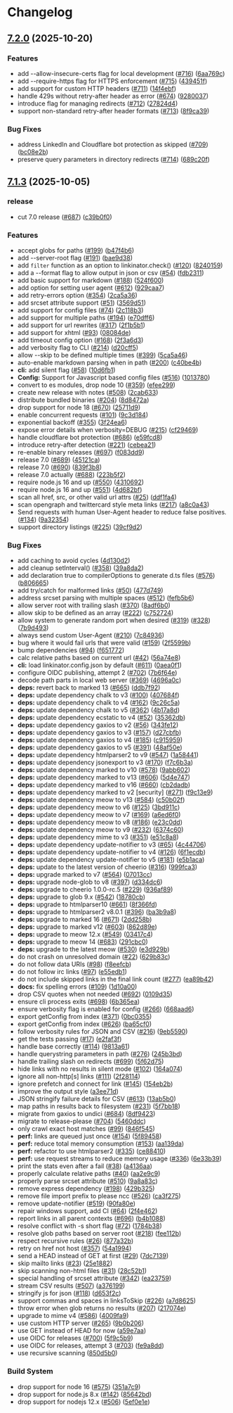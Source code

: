 # Changelog

## [7.2.0](https://github.com/JustinBeckwith/linkinator/compare/linkinator-v7.1.3...linkinator-v7.2.0) (2025-10-20)


### Features

* add --allow-insecure-certs flag for local development ([#716](https://github.com/JustinBeckwith/linkinator/issues/716)) ([6aa769c](https://github.com/JustinBeckwith/linkinator/commit/6aa769c77e7d66f408278acd84a9510629e37dd5))
* add --require-https flag for HTTPS enforcement ([#715](https://github.com/JustinBeckwith/linkinator/issues/715)) ([439451f](https://github.com/JustinBeckwith/linkinator/commit/439451f8ceb930807c1e10a2fdb4539e2ef42b1e))
* add support for custom HTTP headers ([#711](https://github.com/JustinBeckwith/linkinator/issues/711)) ([14f4ebf](https://github.com/JustinBeckwith/linkinator/commit/14f4ebf5f31e67ab6e7dfcdbd6187969f4a2b158))
* handle 429s without retry-after header as error ([#674](https://github.com/JustinBeckwith/linkinator/issues/674)) ([9280037](https://github.com/JustinBeckwith/linkinator/commit/92800372567767c45bcfa406e7f5d7e03fb6eed9))
* introduce flag for managing redirects ([#712](https://github.com/JustinBeckwith/linkinator/issues/712)) ([27824d4](https://github.com/JustinBeckwith/linkinator/commit/27824d451c1c4f9d1dfe822809474539c72c1a5e))
* support non-standard retry-after header formats ([#713](https://github.com/JustinBeckwith/linkinator/issues/713)) ([8f9ca39](https://github.com/JustinBeckwith/linkinator/commit/8f9ca39f1a1b967670b6a19f4abc75f85570925a))


### Bug Fixes

* address LinkedIn and Cloudflare bot protection as skipped ([#709](https://github.com/JustinBeckwith/linkinator/issues/709)) ([bc08e2b](https://github.com/JustinBeckwith/linkinator/commit/bc08e2bad2b27768af2bef16fe1c13e28e902d8b))
* preserve query parameters in directory redirects ([#714](https://github.com/JustinBeckwith/linkinator/issues/714)) ([689c20f](https://github.com/JustinBeckwith/linkinator/commit/689c20fe119975e2726bb926be96a1a50152bae0))

## [7.1.3](https://github.com/JustinBeckwith/linkinator/compare/linkinator-v7.1.2...linkinator-v7.1.3) (2025-10-05)

### release

* cut 7.0 release ([#687](https://github.com/JustinBeckwith/linkinator/issues/687)) ([c39b0f0](https://github.com/JustinBeckwith/linkinator/commit/c39b0f07f5f3010385e48870b00feb877a76230a))

### Features

* accept globs for paths ([#199](https://github.com/JustinBeckwith/linkinator/issues/199)) ([b47f4b6](https://github.com/JustinBeckwith/linkinator/commit/b47f4b6827c6af6aa4bdd1110f4d08a5383bacc0))
* add --server-root flag ([#191](https://github.com/JustinBeckwith/linkinator/issues/191)) ([bae9d38](https://github.com/JustinBeckwith/linkinator/commit/bae9d3899f861b1db6af3f4d16fdda3d5e80cbcb))
* add `filter` function as an option to linkinator.check() ([#120](https://github.com/JustinBeckwith/linkinator/issues/120)) ([8240159](https://github.com/JustinBeckwith/linkinator/commit/82401590f7032d35d3b70174079f53b7b4b54c89))
* add a --format flag to allow output in json or csv ([#54](https://github.com/JustinBeckwith/linkinator/issues/54)) ([fdb2311](https://github.com/JustinBeckwith/linkinator/commit/fdb2311d85be8c84cc5980d1fce09a1146c8e0be))
* add basic support for markdown ([#188](https://github.com/JustinBeckwith/linkinator/issues/188)) ([524f600](https://github.com/JustinBeckwith/linkinator/commit/524f600b0d2f44af42c34df28d11ed00f089a30e))
* add option for setting user agent ([#612](https://github.com/JustinBeckwith/linkinator/issues/612)) ([929caa7](https://github.com/JustinBeckwith/linkinator/commit/929caa7e776ed22393a2437364d502925322563e))
* add retry-errors option ([#354](https://github.com/JustinBeckwith/linkinator/issues/354)) ([2ca5a36](https://github.com/JustinBeckwith/linkinator/commit/2ca5a36e2cc2d0dd3e7839cd3ad59857c8981de1))
* add srcset attribute support ([#51](https://github.com/JustinBeckwith/linkinator/issues/51)) ([3569d51](https://github.com/JustinBeckwith/linkinator/commit/3569d51002a20b10e5143bdbc22de0a690302f50))
* add support for config files ([#74](https://github.com/JustinBeckwith/linkinator/issues/74)) ([2c118b3](https://github.com/JustinBeckwith/linkinator/commit/2c118b329d5b0148e129a5d2072010df6731ba04))
* add support for multiple paths ([#194](https://github.com/JustinBeckwith/linkinator/issues/194)) ([e70dff6](https://github.com/JustinBeckwith/linkinator/commit/e70dff6b36793f8ec056ad9c0f44d6f7faab0af0))
* add support for url rewrites ([#317](https://github.com/JustinBeckwith/linkinator/issues/317)) ([2f1b5b1](https://github.com/JustinBeckwith/linkinator/commit/2f1b5b1a83d251c2765280fc4e0a4a72824223d4))
* add support for xhtml ([#93](https://github.com/JustinBeckwith/linkinator/issues/93)) ([08084de](https://github.com/JustinBeckwith/linkinator/commit/08084de12a49e64af858bf72ab37acb7b6a401c4))
* add timeout config option ([#168](https://github.com/JustinBeckwith/linkinator/issues/168)) ([2f3a6d3](https://github.com/JustinBeckwith/linkinator/commit/2f3a6d3527d4c85cdd09c9e6b6f6d86e7da793de))
* add verbosity flag to CLI ([#214](https://github.com/JustinBeckwith/linkinator/issues/214)) ([d20cff5](https://github.com/JustinBeckwith/linkinator/commit/d20cff50e4cf7c09ece7fa6d7345ae66d9ce3dec))
* allow --skip to be defined multiple times ([#399](https://github.com/JustinBeckwith/linkinator/issues/399)) ([5ca5a46](https://github.com/JustinBeckwith/linkinator/commit/5ca5a461508e688de12e5ae6b4cfb6565f832ebf))
* auto-enable markdown parsing when in path ([#200](https://github.com/JustinBeckwith/linkinator/issues/200)) ([c40be4b](https://github.com/JustinBeckwith/linkinator/commit/c40be4b5827a8a33bcf29a4235d3b2f4ef2521c3))
* **cli:** add silent flag ([#58](https://github.com/JustinBeckwith/linkinator/issues/58)) ([10d6fb1](https://github.com/JustinBeckwith/linkinator/commit/10d6fb1353b499adbd2fae3cfcc61bc0b119b3ac))
* **Config:** Support for Javascript based config files ([#516](https://github.com/JustinBeckwith/linkinator/issues/516)) ([1013780](https://github.com/JustinBeckwith/linkinator/commit/10137807345359cc2d746ffd992c3ade97905356))
* convert to es modules, drop node 10 ([#359](https://github.com/JustinBeckwith/linkinator/issues/359)) ([efee299](https://github.com/JustinBeckwith/linkinator/commit/efee299ab8a805accef751eecf8538915a4e7783))
* create new release with notes ([#508](https://github.com/JustinBeckwith/linkinator/issues/508)) ([2cab633](https://github.com/JustinBeckwith/linkinator/commit/2cab633c9659eb10794a4bac06f8b0acdc3e2c0c))
* distribute bundled binaries ([#204](https://github.com/JustinBeckwith/linkinator/issues/204)) ([8d8472a](https://github.com/JustinBeckwith/linkinator/commit/8d8472a551e2c66c11c5990147d5604bbdc565d4))
* drop support for node 18 ([#670](https://github.com/JustinBeckwith/linkinator/issues/670)) ([25711d9](https://github.com/JustinBeckwith/linkinator/commit/25711d934a6aa881590910d859f2b5936164ebae))
* enable concurrent requests ([#101](https://github.com/JustinBeckwith/linkinator/issues/101)) ([9c3d184](https://github.com/JustinBeckwith/linkinator/commit/9c3d18425af2f8bc677e9cec5a7f822b014b68e9))
* exponential backoff ([#355](https://github.com/JustinBeckwith/linkinator/issues/355)) ([3f24ea6](https://github.com/JustinBeckwith/linkinator/commit/3f24ea60dbf45699ed007912046f297db6213293))
* expose error details when verbosity=DEBUG ([#215](https://github.com/JustinBeckwith/linkinator/issues/215)) ([cf29469](https://github.com/JustinBeckwith/linkinator/commit/cf2946949cd56e80848bb1e85147e452d8de69ff))
* handle cloudflare bot protection ([#686](https://github.com/JustinBeckwith/linkinator/issues/686)) ([e59fcd8](https://github.com/JustinBeckwith/linkinator/commit/e59fcd8abd6d572b4477d7d2702bad8856149216))
* introduce retry-after detection ([#221](https://github.com/JustinBeckwith/linkinator/issues/221)) ([cebea21](https://github.com/JustinBeckwith/linkinator/commit/cebea2190332c4befb8d26a0a0a1e96eb7eaf897))
* re-enable binary releases ([#697](https://github.com/JustinBeckwith/linkinator/issues/697)) ([f083dd9](https://github.com/JustinBeckwith/linkinator/commit/f083dd9f04780524c4668338417e5e683a1c52b1))
* release 7.0 ([#689](https://github.com/JustinBeckwith/linkinator/issues/689)) ([45121ca](https://github.com/JustinBeckwith/linkinator/commit/45121cab03ade9e4e6d7fd7fbf9ec6877dd198f5))
* release 7.0 ([#690](https://github.com/JustinBeckwith/linkinator/issues/690)) ([839f3b8](https://github.com/JustinBeckwith/linkinator/commit/839f3b8c6217615fc28c9d05a2fe759c93e78241))
* release 7.0 actually ([#688](https://github.com/JustinBeckwith/linkinator/issues/688)) ([223b5f2](https://github.com/JustinBeckwith/linkinator/commit/223b5f206066d97d37b20c4e42eae9935db7f64c))
* require node.js 16 and up ([#550](https://github.com/JustinBeckwith/linkinator/issues/550)) ([4310692](https://github.com/JustinBeckwith/linkinator/commit/431069291a200c336f58fe4683709182bfde3917))
* require node.js 16 and up ([#551](https://github.com/JustinBeckwith/linkinator/issues/551)) ([4d682bf](https://github.com/JustinBeckwith/linkinator/commit/4d682bf477321054cfa633354be365518f1f1d22))
* scan all href, src, or other valid url attrs ([#25](https://github.com/JustinBeckwith/linkinator/issues/25)) ([ddf1fa4](https://github.com/JustinBeckwith/linkinator/commit/ddf1fa42ee8449b2b90051779d76eaf5c26ec835))
* scan opengraph and twittercard style meta links ([#217](https://github.com/JustinBeckwith/linkinator/issues/217)) ([a8c0a43](https://github.com/JustinBeckwith/linkinator/commit/a8c0a431088bda16811bb2267746e72c92955191))
* Send requests with human User-Agent header to reduce false positives. ([#134](https://github.com/JustinBeckwith/linkinator/issues/134)) ([9a32354](https://github.com/JustinBeckwith/linkinator/commit/9a32354f8769c5434fb1910b619395b2a4f9a7a9))
* support directory listings ([#225](https://github.com/JustinBeckwith/linkinator/issues/225)) ([39cf9d2](https://github.com/JustinBeckwith/linkinator/commit/39cf9d2743a83b467df05264601407000a17598b))


### Bug Fixes

* add caching to avoid cycles ([4d130d2](https://github.com/JustinBeckwith/linkinator/commit/4d130d259309ff4fd1ae98a942d95f5f70380f36))
* add cleanup setInterval() ([#358](https://github.com/JustinBeckwith/linkinator/issues/358)) ([39a8da2](https://github.com/JustinBeckwith/linkinator/commit/39a8da26ddea8edb787a6bc0ea9ff935e03224cb))
* add declaration true to compilerOptions to generate d.ts files ([#576](https://github.com/JustinBeckwith/linkinator/issues/576)) ([b806665](https://github.com/JustinBeckwith/linkinator/commit/b8066657c492d15773f90dd32d29365067e1d8f6))
* add try/catch for malformed links ([#50](https://github.com/JustinBeckwith/linkinator/issues/50)) ([477d749](https://github.com/JustinBeckwith/linkinator/commit/477d749cafb0d28ed1cc50a68d74ac497d361dbc))
* address srcset parsing with multiple spaces ([#512](https://github.com/JustinBeckwith/linkinator/issues/512)) ([fefb5b6](https://github.com/JustinBeckwith/linkinator/commit/fefb5b6734fc4ab335793358c5f491338ecbeb90))
* allow server root with trailing slash ([#370](https://github.com/JustinBeckwith/linkinator/issues/370)) ([8adf6b0](https://github.com/JustinBeckwith/linkinator/commit/8adf6b025fda250e38461f1cdad40fe08c3b3b7c))
* allow skip to be defined as an array ([#222](https://github.com/JustinBeckwith/linkinator/issues/222)) ([c752724](https://github.com/JustinBeckwith/linkinator/commit/c752724c25552ee1d1d5f78a5aa8336b4486c818))
* allow system to generate random port when desired ([#319](https://github.com/JustinBeckwith/linkinator/issues/319)) ([#328](https://github.com/JustinBeckwith/linkinator/issues/328)) ([7b9d493](https://github.com/JustinBeckwith/linkinator/commit/7b9d4936b09a56a8e130de2a70ca17dea3feb41b))
* always send custom User-Agent ([#210](https://github.com/JustinBeckwith/linkinator/issues/210)) ([7c84936](https://github.com/JustinBeckwith/linkinator/commit/7c8493620baa6de0fded745ccddf9e47273077e1))
* bug where it would fail urls that were valid ([#159](https://github.com/JustinBeckwith/linkinator/issues/159)) ([2f5599b](https://github.com/JustinBeckwith/linkinator/commit/2f5599bd50057b28461e0c4c46816fdb4eeb1455))
* bump dependencies ([#94](https://github.com/JustinBeckwith/linkinator/issues/94)) ([f651772](https://github.com/JustinBeckwith/linkinator/commit/f651772ddbdead0752589cf8a150e9b4d0d89a5d))
* calc relative paths based on current url ([#42](https://github.com/JustinBeckwith/linkinator/issues/42)) ([56a74e8](https://github.com/JustinBeckwith/linkinator/commit/56a74e8f5d4acbcbe794cec7a4d07a89fc8aaa6b))
* **cli:** load linkinator.config.json by default ([#611](https://github.com/JustinBeckwith/linkinator/issues/611)) ([0aea0f1](https://github.com/JustinBeckwith/linkinator/commit/0aea0f1db7a0f7408c356ff80bbd00a6f1514216))
* configure OIDC publishing, attempt 2 ([#702](https://github.com/JustinBeckwith/linkinator/issues/702)) ([7b6f64e](https://github.com/JustinBeckwith/linkinator/commit/7b6f64eb3437d72f33c640dc4f5c59b9bdebb481))
* decode path parts in local web server ([#369](https://github.com/JustinBeckwith/linkinator/issues/369)) ([4696a0c](https://github.com/JustinBeckwith/linkinator/commit/4696a0c38c341b178ed815f47371fca955979feb))
* **deps:** revert back to marked 13 ([#665](https://github.com/JustinBeckwith/linkinator/issues/665)) ([ddb7f92](https://github.com/JustinBeckwith/linkinator/commit/ddb7f928f3d628b3fee6c5bdabbb4556f4cbb26d))
* **deps:** update dependency chalk to v3 ([#100](https://github.com/JustinBeckwith/linkinator/issues/100)) ([407684f](https://github.com/JustinBeckwith/linkinator/commit/407684f8447c8d04ded04c81d6e1863b39b83d4f))
* **deps:** update dependency chalk to v4 ([#162](https://github.com/JustinBeckwith/linkinator/issues/162)) ([9c26c5a](https://github.com/JustinBeckwith/linkinator/commit/9c26c5aedbb25f099e863e579d52f4661d396949))
* **deps:** update dependency chalk to v5 ([#362](https://github.com/JustinBeckwith/linkinator/issues/362)) ([4b17a8d](https://github.com/JustinBeckwith/linkinator/commit/4b17a8d87b649eaf813428f8ee6955e1d21dae4f))
* **deps:** update dependency ecstatic to v4 ([#52](https://github.com/JustinBeckwith/linkinator/issues/52)) ([35362db](https://github.com/JustinBeckwith/linkinator/commit/35362db176acebbaaf9cf2d15d4b6569a3f6372d))
* **deps:** update dependency gaxios to v2 ([#56](https://github.com/JustinBeckwith/linkinator/issues/56)) ([343fe12](https://github.com/JustinBeckwith/linkinator/commit/343fe122018865cc07086020cd5f09fae8ad79aa))
* **deps:** update dependency gaxios to v3 ([#157](https://github.com/JustinBeckwith/linkinator/issues/157)) ([d27cbfb](https://github.com/JustinBeckwith/linkinator/commit/d27cbfb1fc6582d7bb46e7c1ed2238cb04cc7d33))
* **deps:** update dependency gaxios to v4 ([#185](https://github.com/JustinBeckwith/linkinator/issues/185)) ([c915959](https://github.com/JustinBeckwith/linkinator/commit/c915959529247b1177baf975a04a3bc0ef8cca72))
* **deps:** update dependency gaxios to v5 ([#391](https://github.com/JustinBeckwith/linkinator/issues/391)) ([48af50e](https://github.com/JustinBeckwith/linkinator/commit/48af50e787731204aeb7eff41325c62291311e45))
* **deps:** update dependency htmlparser2 to v9 ([#547](https://github.com/JustinBeckwith/linkinator/issues/547)) ([1a58441](https://github.com/JustinBeckwith/linkinator/commit/1a5844187f3db7c823d0be2f9e7c01b8afdb0d02))
* **deps:** update dependency jsonexport to v3 ([#170](https://github.com/JustinBeckwith/linkinator/issues/170)) ([f7c6b3a](https://github.com/JustinBeckwith/linkinator/commit/f7c6b3aa516d613276d02161a69f587b9d6b6340))
* **deps:** update dependency marked to v10 ([#578](https://github.com/JustinBeckwith/linkinator/issues/578)) ([9abb602](https://github.com/JustinBeckwith/linkinator/commit/9abb602710de474115f22016595817fe177d81b9))
* **deps:** update dependency marked to v13 ([#606](https://github.com/JustinBeckwith/linkinator/issues/606)) ([5d4e747](https://github.com/JustinBeckwith/linkinator/commit/5d4e747132e4536f384973679ee71bd6eb88e41f))
* **deps:** update dependency marked to v16 ([#660](https://github.com/JustinBeckwith/linkinator/issues/660)) ([cb2dadb](https://github.com/JustinBeckwith/linkinator/commit/cb2dadbd8cf2dcf852b34ec2e2d5d1dca4d1e4c5))
* **deps:** update dependency marked to v2 [security] ([#271](https://github.com/JustinBeckwith/linkinator/issues/271)) ([f9c13e9](https://github.com/JustinBeckwith/linkinator/commit/f9c13e9ba7daaa60b8400774468db36b4cc8ff02))
* **deps:** update dependency meow to v13 ([#584](https://github.com/JustinBeckwith/linkinator/issues/584)) ([c50b02f](https://github.com/JustinBeckwith/linkinator/commit/c50b02f562d63234d4d6dcc4f683c4cda3630495))
* **deps:** update dependency meow to v6 ([#125](https://github.com/JustinBeckwith/linkinator/issues/125)) ([3bd911c](https://github.com/JustinBeckwith/linkinator/commit/3bd911ca2f0cefa04dfc770e484cb36a2b0c1bf9))
* **deps:** update dependency meow to v7 ([#169](https://github.com/JustinBeckwith/linkinator/issues/169)) ([a6ed6f0](https://github.com/JustinBeckwith/linkinator/commit/a6ed6f0ebb5207329296b78588a379851b984ced))
* **deps:** update dependency meow to v8 ([#186](https://github.com/JustinBeckwith/linkinator/issues/186)) ([e23c0dd](https://github.com/JustinBeckwith/linkinator/commit/e23c0dd3094ce2402ab61a7cc40c6b2bf960fbed))
* **deps:** update dependency meow to v9 ([#232](https://github.com/JustinBeckwith/linkinator/issues/232)) ([6374c60](https://github.com/JustinBeckwith/linkinator/commit/6374c60af45148971a04eebc38b56ad25f6e032e))
* **deps:** update dependency mime to v3 ([#351](https://github.com/JustinBeckwith/linkinator/issues/351)) ([e51c8a8](https://github.com/JustinBeckwith/linkinator/commit/e51c8a8580ad34f37426dba0f1e1e810269959ba))
* **deps:** update dependency update-notifier to v3 ([#65](https://github.com/JustinBeckwith/linkinator/issues/65)) ([4c44706](https://github.com/JustinBeckwith/linkinator/commit/4c4470632ea86aa590b777bd18222acf1f31e886))
* **deps:** update dependency update-notifier to v4 ([#126](https://github.com/JustinBeckwith/linkinator/issues/126)) ([6f1ecdb](https://github.com/JustinBeckwith/linkinator/commit/6f1ecdbfb1b7bf9f3d1f173a01cc7b9861bf521d))
* **deps:** update dependency update-notifier to v5 ([#181](https://github.com/JustinBeckwith/linkinator/issues/181)) ([e5b1aca](https://github.com/JustinBeckwith/linkinator/commit/e5b1acab043187dd102a788a1ecd56b9a37bef3e))
* **deps:** update to the latest version of cheerio ([#316](https://github.com/JustinBeckwith/linkinator/issues/316)) ([999fca3](https://github.com/JustinBeckwith/linkinator/commit/999fca386c4e8853a613c06f2069cd76cc282009))
* **deps:** upgrade marked to v7 ([#564](https://github.com/JustinBeckwith/linkinator/issues/564)) ([07013cc](https://github.com/JustinBeckwith/linkinator/commit/07013cc91088ec436c71bab2db4b8857ff0fc864))
* **deps:** upgrade node-glob to v8 ([#397](https://github.com/JustinBeckwith/linkinator/issues/397)) ([d334dc6](https://github.com/JustinBeckwith/linkinator/commit/d334dc6734cd7c2b73d7ed3dea0550a6c3072ad5))
* **deps:** upgrade to cheerio 1.0.0-rc.5 ([#229](https://github.com/JustinBeckwith/linkinator/issues/229)) ([936af89](https://github.com/JustinBeckwith/linkinator/commit/936af89c1bf480d2957744eec68372599fd4ff59))
* **deps:** upgrade to glob 9.x ([#542](https://github.com/JustinBeckwith/linkinator/issues/542)) ([18780cb](https://github.com/JustinBeckwith/linkinator/commit/18780cbf6731f4064dd3b01e25db312cdac8565f))
* **deps:** upgrade to htmlparser10 ([#661](https://github.com/JustinBeckwith/linkinator/issues/661)) ([8f366fd](https://github.com/JustinBeckwith/linkinator/commit/8f366fdac887eac0dcd1a3bbbf2249b2dfd92ec8))
* **deps:** upgrade to htmlparser2 v8.0.1 ([#396](https://github.com/JustinBeckwith/linkinator/issues/396)) ([ba3b9a8](https://github.com/JustinBeckwith/linkinator/commit/ba3b9a8a9b19d39af6ed91790135e833b80c1eb6))
* **deps:** upgrade to marked 16 ([#671](https://github.com/JustinBeckwith/linkinator/issues/671)) ([2dd258b](https://github.com/JustinBeckwith/linkinator/commit/2dd258b4e71558a08bf71fbc6558defd2138ee47))
* **deps:** upgrade to marked v12 ([#603](https://github.com/JustinBeckwith/linkinator/issues/603)) ([862d89e](https://github.com/JustinBeckwith/linkinator/commit/862d89ef1a4b7257eb1076fc4c1a5830060107bd))
* **deps:** upgrade to meow 12.x ([#549](https://github.com/JustinBeckwith/linkinator/issues/549)) ([03417c4](https://github.com/JustinBeckwith/linkinator/commit/03417c4d6a300e9f08f184ccf839e74005e5d03f))
* **deps:** upgrade to meow 14 ([#683](https://github.com/JustinBeckwith/linkinator/issues/683)) ([291cbc0](https://github.com/JustinBeckwith/linkinator/commit/291cbc006bc8412b01f24831567b9145f7949db1))
* **deps:** upgrade to the latest meow ([#530](https://github.com/JustinBeckwith/linkinator/issues/530)) ([e3d929b](https://github.com/JustinBeckwith/linkinator/commit/e3d929bbda79d28fb46d20c04a2a6f9a9bce6f5c))
* do not crash on unresolved domain ([#22](https://github.com/JustinBeckwith/linkinator/issues/22)) ([629b83c](https://github.com/JustinBeckwith/linkinator/commit/629b83cf7d4a4d4cec4301f4e888e75709cd72a8))
* do not follow data URIs ([#98](https://github.com/JustinBeckwith/linkinator/issues/98)) ([f8eefcb](https://github.com/JustinBeckwith/linkinator/commit/f8eefcb1e53570a2d0f9d8e22f14030a73062c47))
* do not follow irc links ([#97](https://github.com/JustinBeckwith/linkinator/issues/97)) ([e55edb1](https://github.com/JustinBeckwith/linkinator/commit/e55edb113d2167d71bf4b64e7ed648dd33a0e6d4))
* do not include skipped links in the final link count ([#277](https://github.com/JustinBeckwith/linkinator/issues/277)) ([ea89b42](https://github.com/JustinBeckwith/linkinator/commit/ea89b421e1ddabdfd00263800e85ef7a3a2020d8))
* **docs:** fix spelling errors ([#109](https://github.com/JustinBeckwith/linkinator/issues/109)) ([1d10a00](https://github.com/JustinBeckwith/linkinator/commit/1d10a00475789044ec312fda12b87649d8714530))
* drop CSV quotes when not needed ([#692](https://github.com/JustinBeckwith/linkinator/issues/692)) ([0109d35](https://github.com/JustinBeckwith/linkinator/commit/0109d356009c05c6b287e28ea1e91abbce4c77c2))
* ensure cli process exits ([#698](https://github.com/JustinBeckwith/linkinator/issues/698)) ([6b365ea](https://github.com/JustinBeckwith/linkinator/commit/6b365ead09849b0b205d39d765fd84455815e1ff))
* ensure verbosity flag is enabled for config ([#266](https://github.com/JustinBeckwith/linkinator/issues/266)) ([668aad6](https://github.com/JustinBeckwith/linkinator/commit/668aad64d77809366145e619ef24d8c69ee5430b))
* export getConfig from index ([#371](https://github.com/JustinBeckwith/linkinator/issues/371)) ([0bc0355](https://github.com/JustinBeckwith/linkinator/commit/0bc0355c7e2ea457f247e6b52d1577b8c4ecb3a1))
* export getConfig from index ([#626](https://github.com/JustinBeckwith/linkinator/issues/626)) ([ba65cf0](https://github.com/JustinBeckwith/linkinator/commit/ba65cf0b26b5382bc69d4d60388f121599e2c4ad))
* follow verbosity rules for JSON and CSV ([#216](https://github.com/JustinBeckwith/linkinator/issues/216)) ([9eb5590](https://github.com/JustinBeckwith/linkinator/commit/9eb5590137ce6886915d1675c3e5ba921da9bc17))
* get the tests passing ([#17](https://github.com/JustinBeckwith/linkinator/issues/17)) ([e2faf3f](https://github.com/JustinBeckwith/linkinator/commit/e2faf3fb85cef9bc9d84053ed3143e902e22bc37))
* handle base correctly ([#114](https://github.com/JustinBeckwith/linkinator/issues/114)) ([9813a61](https://github.com/JustinBeckwith/linkinator/commit/9813a61ad31a413fad621193241d5efd34044cbe))
* handle querystring parameters in path ([#276](https://github.com/JustinBeckwith/linkinator/issues/276)) ([245b3bd](https://github.com/JustinBeckwith/linkinator/commit/245b3bd4ea7ad0acdab6f62141a28519608c511a))
* handle trailing slash on redirects ([#699](https://github.com/JustinBeckwith/linkinator/issues/699)) ([5f62d75](https://github.com/JustinBeckwith/linkinator/commit/5f62d752cef61894cd9963b278f8734c86ab9666))
* hide links with no results in silent mode ([#102](https://github.com/JustinBeckwith/linkinator/issues/102)) ([164a074](https://github.com/JustinBeckwith/linkinator/commit/164a074b58a31f3e4bf30ed23694fe615df84621))
* ignore all non-http[s] links ([#111](https://github.com/JustinBeckwith/linkinator/issues/111)) ([2f28114](https://github.com/JustinBeckwith/linkinator/commit/2f281142106502157f694ca26db0db13d9e71617))
* ignore prefetch and connect for link ([#145](https://github.com/JustinBeckwith/linkinator/issues/145)) ([154eb2b](https://github.com/JustinBeckwith/linkinator/commit/154eb2b6c3ac8dab8f55e7d05566ad7aff1e5d9a))
* improve the output style ([a3ee71d](https://github.com/JustinBeckwith/linkinator/commit/a3ee71d176a2cd8533a222649d413843e63ee88b))
* JSON stringify failure details for CSV ([#613](https://github.com/JustinBeckwith/linkinator/issues/613)) ([13ab5b0](https://github.com/JustinBeckwith/linkinator/commit/13ab5b0caf3dc8916ce4de80203e54104e144a6f))
* map paths in results back to filesystem ([#231](https://github.com/JustinBeckwith/linkinator/issues/231)) ([5f7bb18](https://github.com/JustinBeckwith/linkinator/commit/5f7bb1881a697c0aeaa86ac4f97103dae2718fcd))
* migrate from gaxios to undici ([#684](https://github.com/JustinBeckwith/linkinator/issues/684)) ([8df9423](https://github.com/JustinBeckwith/linkinator/commit/8df9423ebf5653b2d2107674bc8dbbaf0b2315e5))
* migrate to release-please ([#704](https://github.com/JustinBeckwith/linkinator/issues/704)) ([5460ddc](https://github.com/JustinBeckwith/linkinator/commit/5460ddc25e4b86fd98ee7c93a8331ddee56c8e21))
* only crawl exact host matches ([#99](https://github.com/JustinBeckwith/linkinator/issues/99)) ([846f545](https://github.com/JustinBeckwith/linkinator/commit/846f5459fb3ef54158185132b60388e570efef1b))
* **perf:** links are queued just once ([#154](https://github.com/JustinBeckwith/linkinator/issues/154)) ([5f89458](https://github.com/JustinBeckwith/linkinator/commit/5f894587b80060617b19fedd2784a3d76f1822b3))
* **perf:** reduce total memory consumption ([#153](https://github.com/JustinBeckwith/linkinator/issues/153)) ([aa139da](https://github.com/JustinBeckwith/linkinator/commit/aa139dae442f6353f14c9d233ded18609e8addbe))
* **perf:** refactor to use htmlparser2 ([#335](https://github.com/JustinBeckwith/linkinator/issues/335)) ([ce88410](https://github.com/JustinBeckwith/linkinator/commit/ce88410fe810915aacf79c385b3bbbc8e50c219b))
* **perf:** use request streams to reduce memory usage ([#336](https://github.com/JustinBeckwith/linkinator/issues/336)) ([6e33b39](https://github.com/JustinBeckwith/linkinator/commit/6e33b39804d296d1785c4c7722eb3ecff1670250))
* print the stats even after a fail ([#38](https://github.com/JustinBeckwith/linkinator/issues/38)) ([a4136aa](https://github.com/JustinBeckwith/linkinator/commit/a4136aa8359376ca5af2845868f362c3cac13ca8))
* properly calculate relative paths ([#40](https://github.com/JustinBeckwith/linkinator/issues/40)) ([aa2e9c9](https://github.com/JustinBeckwith/linkinator/commit/aa2e9c94c1dbcc53fcf432e69bc103e2eff3a088))
* properly parse srcset attribute ([#510](https://github.com/JustinBeckwith/linkinator/issues/510)) ([9a8a83c](https://github.com/JustinBeckwith/linkinator/commit/9a8a83c35182b3cd4daee62a00f156767fe5c6a7))
* remove express dependency ([#198](https://github.com/JustinBeckwith/linkinator/issues/198)) ([429b325](https://github.com/JustinBeckwith/linkinator/commit/429b325c0a16b24318ede97306dfc889ce3e8b4c))
* remove file import prefix to please ncc ([#526](https://github.com/JustinBeckwith/linkinator/issues/526)) ([ca3f275](https://github.com/JustinBeckwith/linkinator/commit/ca3f2753e2f38955eacd6e8324363de7a47f4514))
* remove update-notifier ([#519](https://github.com/JustinBeckwith/linkinator/issues/519)) ([90fa80e](https://github.com/JustinBeckwith/linkinator/commit/90fa80eb2ef47b1417c6953d0c3de7b527c6a720))
* repair windows support, add CI ([#64](https://github.com/JustinBeckwith/linkinator/issues/64)) ([2f4e462](https://github.com/JustinBeckwith/linkinator/commit/2f4e462eb764a22bc1aaefa70543d424b7a3ba9c))
* report links in all parent contexts ([#696](https://github.com/JustinBeckwith/linkinator/issues/696)) ([b4b1088](https://github.com/JustinBeckwith/linkinator/commit/b4b10880ce97c52906a685409e52aa10c6824164))
* resolve conflict with -s short flag ([#72](https://github.com/JustinBeckwith/linkinator/issues/72)) ([1784b38](https://github.com/JustinBeckwith/linkinator/commit/1784b38d6b82ecfaf4469120178e2afa6d3770a9))
* resolve glob paths based on server root ([#218](https://github.com/JustinBeckwith/linkinator/issues/218)) ([fee112b](https://github.com/JustinBeckwith/linkinator/commit/fee112b7208e25986111cf88deb510e43da671a7))
* respect recursive rules ([#26](https://github.com/JustinBeckwith/linkinator/issues/26)) ([877a32b](https://github.com/JustinBeckwith/linkinator/commit/877a32bd194803f9645f4dcafc9c4786d33e9666))
* retry on href not host ([#357](https://github.com/JustinBeckwith/linkinator/issues/357)) ([54a1994](https://github.com/JustinBeckwith/linkinator/commit/54a1994c316e7e4f4189b7d00903458525b55341))
* send a HEAD instead of GET at first ([#29](https://github.com/JustinBeckwith/linkinator/issues/29)) ([7dc7139](https://github.com/JustinBeckwith/linkinator/commit/7dc7139cb104200fe8db150eac921376ec660b9e))
* skip mailto links ([#23](https://github.com/JustinBeckwith/linkinator/issues/23)) ([25e1882](https://github.com/JustinBeckwith/linkinator/commit/25e1882f14871581e27c2f7d2e1264ad71f0ebde))
* skip scanning non-html files ([#31](https://github.com/JustinBeckwith/linkinator/issues/31)) ([28c52b1](https://github.com/JustinBeckwith/linkinator/commit/28c52b193ee8c9ceb954405a0890dce8a6fa8551))
* special handling of srcset attribute ([#342](https://github.com/JustinBeckwith/linkinator/issues/342)) ([ea23759](https://github.com/JustinBeckwith/linkinator/commit/ea23759592560c9a64d406a1293c8f5115da1f01))
* stream CSV results ([#507](https://github.com/JustinBeckwith/linkinator/issues/507)) ([a376199](https://github.com/JustinBeckwith/linkinator/commit/a376199a423ba075b620eeb5497e86e45dd71720))
* stringify js for json ([#118](https://github.com/JustinBeckwith/linkinator/issues/118)) ([d653f2c](https://github.com/JustinBeckwith/linkinator/commit/d653f2cfd6459f0597e351e5e3606c6e6129f098))
* support commas and spaces in linksToSkip ([#226](https://github.com/JustinBeckwith/linkinator/issues/226)) ([a7d8625](https://github.com/JustinBeckwith/linkinator/commit/a7d86253269a901420928613355704e95d9d7f04))
* throw error when glob returns no results ([#207](https://github.com/JustinBeckwith/linkinator/issues/207)) ([217074e](https://github.com/JustinBeckwith/linkinator/commit/217074e13826b25c18a1398a5a468e064ea48c5f))
* upgrade to mime v4 ([#586](https://github.com/JustinBeckwith/linkinator/issues/586)) ([4009fa9](https://github.com/JustinBeckwith/linkinator/commit/4009fa99c65561403dd5edac472a5ce17a7f3b2c))
* use custom HTTP server ([#265](https://github.com/JustinBeckwith/linkinator/issues/265)) ([9b0b206](https://github.com/JustinBeckwith/linkinator/commit/9b0b2061d5cf302137ed0bea3d4f07fde76e0762))
* use GET instead of HEAD for now ([a59e7aa](https://github.com/JustinBeckwith/linkinator/commit/a59e7aa0c77a53a661d855c9a10aa0445e6f8e91))
* use OIDC for releases ([#700](https://github.com/JustinBeckwith/linkinator/issues/700)) ([5f9c5b9](https://github.com/JustinBeckwith/linkinator/commit/5f9c5b947c03e23e1490be2a128ef4b625bf3006))
* use OIDC for releases, attempt 3 ([#703](https://github.com/JustinBeckwith/linkinator/issues/703)) ([fe9a8dd](https://github.com/JustinBeckwith/linkinator/commit/fe9a8ddecbfb1eb27603c0bd0bf3af42de29c148))
* use recursive scanning ([850d5b0](https://github.com/JustinBeckwith/linkinator/commit/850d5b02ac3d5a1cc912c0acf60c72c3dfc8f1ed))


### Build System

* drop support for node 16 ([#575](https://github.com/JustinBeckwith/linkinator/issues/575)) ([351a7c9](https://github.com/JustinBeckwith/linkinator/commit/351a7c9ebf46d48a5d05b51d8c390f398eba6af1))
* drop support for node.js 8.x ([#142](https://github.com/JustinBeckwith/linkinator/issues/142)) ([85642bd](https://github.com/JustinBeckwith/linkinator/commit/85642bdb1ccead89dc6d25f7891054f28e6ce609))
* drop support for nodejs 12.x ([#506](https://github.com/JustinBeckwith/linkinator/issues/506)) ([5ef0e1e](https://github.com/JustinBeckwith/linkinator/commit/5ef0e1e71b6bb069d3660df962633d77f802b698))
